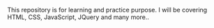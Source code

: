 This repository is for learning and practice purpose. I will be covering HTML, CSS, JavaScript, JQuery and many more..
